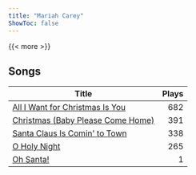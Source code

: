 ```yaml
---
title: "Mariah Carey"
ShowToc: false
---
```


{{< more >}}

## Songs
Title | Plays 
----- | -----: 
[All I Want for Christmas Is You](/songs/all-i-want-for-christmas-is-you) | 682
[Christmas (Baby Please Come Home)](/songs/christmas-baby-please-come-home) | 391
[Santa Claus Is Comin' to Town](/songs/santa-claus-is-comin-to-town) | 338
[O Holy Night](/songs/o-holy-night) | 265
[Oh Santa!](/songs/oh-santa) | 1

